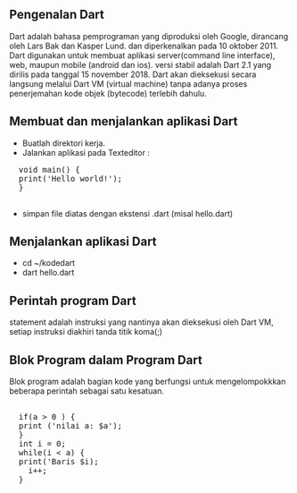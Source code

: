 ## Pengenalan Dart 
Dart adalah bahasa pemprograman yang diproduksi oleh Google, dirancang oleh Lars Bak dan Kasper Lund. dan diperkenalkan pada 10 oktober 2011. Dart digunakan untuk membuat aplikasi server(command line interface), web, maupun mobile (android dan ios). versi stabil adalah Dart 2.1 yang dirilis pada tanggal 15 november 2018. Dart akan dieksekusi secara langsung melalui Dart VM (virtual machine) tanpa adanya proses penerjemahan kode objek (bytecode) terlebih dahulu.
## Membuat dan menjalankan aplikasi Dart
- Buatlah direktori kerja. 
- Jalankan aplikasi pada Texteditor :
 <pre>
  void main() {
  print('Hello world!');
  }
 </pre>
- simpan file diatas dengan ekstensi .dart (misal hello.dart)
## Menjalankan aplikasi Dart 
- cd ~/kodedart
- dart hello.dart 
## Perintah program Dart
statement adalah instruksi yang nantinya akan dieksekusi oleh Dart VM, setiap instruksi diakhiri tanda titik koma(;)

## Blok Program dalam Program Dart 
Blok program adalah bagian kode yang berfungsi untuk mengelompokkkan beberapa perintah sebagai satu kesatuan. 
<pre> 
  if(a > 0 ) {
  print ('nilai a: $a');
  }
  int i = 0;
  while(i < a) {
  print('Baris $i);
    i++;
  }
</pre>
